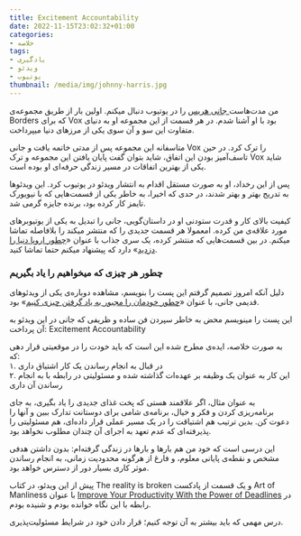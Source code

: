 ```yaml
---
title: Excitement Accountability
date: 2022-11-15T23:02:32+01:00
categories:
- خلاصه
tags:
- یادگیری
- ویدئو
- یوتیوب
thumbnail: /media/img/johnny-harris.jpg
---
```


من مدت‌هاست[ جانی هریس](https://www.youtube.com/c/johnnyharris) را در یوتیوب دنبال میکنم. اولین بار از طریق مجموعه‌ی Borders که برای Vox بود با او آشنا شدم. در هر قسمت از این مجموعه او به دنیای متفاوت این سو و آن سوی یکی از مرزهای دنیا میپرداخت.

متاسفانه این مجموعه پس از مدتی خاتمه یافت و جانی Vox را ترک کرد. در حین تاسف‌آمیز بودن این اتفاق، شاید بتوان گفت پایان یافتن این مجموعه و ترک Vox شاید یکی از بهترین اتفاقات در مسیر زندگی حرفه‌ای او بوده است.

پس از این رخداد، او به صورت مستقل اقدام به انتشار ویدئو در یوتیوب کرد. این ویدئوها به تدریج بهتر و بهتر شدند، در حدی که اخیرا، به خاطر یکی از قسمت‌هایی که با نیویورک تایمز کار کرده بود، برنده جایزه گرمی شد.

کیفیت بالای کار و قدرت ستودنی او در داستان‌گویی، جانی را تبدیل به یکی از یوتیوبرهای مورد علاقه‌ی من کرده. امعمولا هر قسمت جدیدی را که منتشر میکند را بلافاصله تماشا میکنم. در بین قسمت‌هایی که منتشر کرده، یک سری جذاب با عنوان «[چطور اروپا دنیا را دزدید](https://www.youtube.com/watch?v=vLpSeMlfZ60)» دارد که پیشنهاد میکنم حتما تماشا کنید.

### چطور هر چیزی که میخواهیم را یاد بگیریم

دلیل آنکه امروز تصمیم گرفتم این پست را بنویسم، مشاهده دوباره‌ی یکی از ویدئوهای قدیمی جانی، با عنوان «[چطور خودمان را مجبور به یاد گرفتن چیزی کنیم](https://www.youtube.com/watch?v=OwqVtZn5df8)» بود.

این پست را مینویسم محض به خاطر سپردن فن ساده و ظریفی که جانی در این ویدئو به آن پرداخت: Excitement Accountability

به صورت خلاصه، ایده‌ی مطرح شده این است که باید خودت را در موقعیتی قرار دهی که:  
۱. در قبال به انجام رساندن یک کار اشتیاق داری  
۲. این کار به عنوان یک وظیفه بر عهده‌ات گذاشته شده و مسئولیتی در رابطه با به انجام رساندن آن داری

به عنوان مثال، اگر علاقمند هستی که پخت غذای جدیدی را یاد بگیری، به جای برنامه‌ریزی کردن و فکر و خیال، برنامه‌ی شامی برای دوستانت تدارک ببین و آنها را دعوت کن. بدین ترتیب هم اشتیاقت را در یک مسیر عملی قرار داده‌ای، هم مسئولیتی را پذیرفته‌ای که عدم تعهد به اجرای آن چندان مطلوب نخواهد بود.

این درسی است که خود من هم بارها و بارها در زندگی گرفته‌ام: بدون داشتن هدفی مشخص و نقطه‌ی پایانی معلوم، و فارغ از هرگونه محدودیت زمانی، به انجام رساندن موثر کاری بسیار دور از دسترس خواهد بود.

پیش از این ویدئو، در کتاب The reality is broken و یک قسمت از پادکست  Art of Manliness با عنوان [Improve Your Productivity With the Power of Deadlines](https://www.artofmanliness.com/character/behavior/podcast-728-improve-your-productivity-with-the-power-of-deadlines/) در رابطه با این نگاه خوانده بودم و شنیده بودم.

درس مهمی که باید بیشتر به آن توجه کنیم؛ قرار دادن خود در شرایط مسئولیت‌پذیری.
